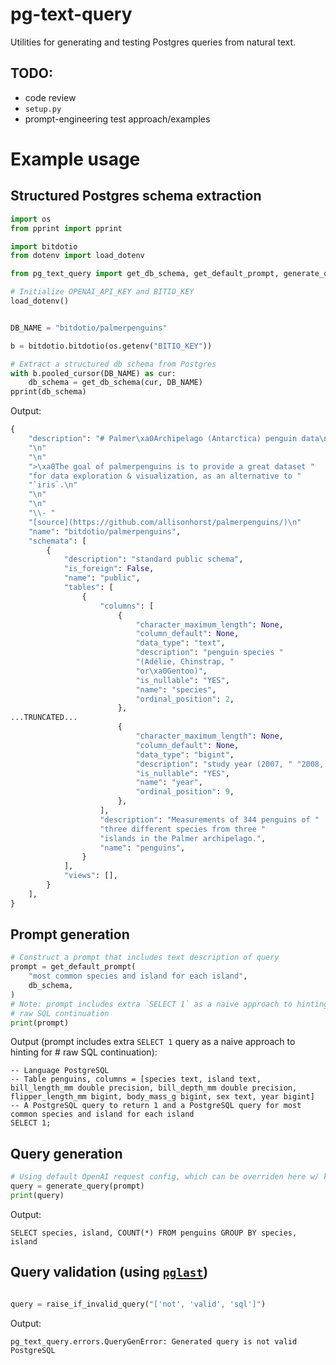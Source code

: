 # pg-text-query
Utilities for generating and testing Postgres queries from natural text.

## TODO:
- code review
- `setup.py`
- prompt-engineering test approach/examples

# Example usage

## Structured Postgres schema extraction

```python
import os
from pprint import pprint

import bitdotio
from dotenv import load_dotenv

from pg_text_query import get_db_schema, get_default_prompt, generate_query

# Initialize OPENAI_API_KEY and BITIO_KEY
load_dotenv()


DB_NAME = "bitdotio/palmerpenguins"

b = bitdotio.bitdotio(os.getenv("BITIO_KEY"))

# Extract a structured db schema from Postgres
with b.pooled_cursor(DB_NAME) as cur:
    db_schema = get_db_schema(cur, DB_NAME)
pprint(db_schema)
```

Output:

```python
{
    "description": "# Palmer\xa0Archipelago (Antarctica) penguin data\n"
    "\n"
    "\n"
    ">\xa0The goal of palmerpenguins is to provide a great dataset "
    "for data exploration & visualization, as an alternative to "
    "`iris`.\n"
    "\n"
    "\n"
    "\\- "
    "[source](https://github.com/allisonhorst/palmerpenguins/)\n"
    "name": "bitdotio/palmerpenguins",
    "schemata": [
        {
            "description": "standard public schema",
            "is_foreign": False,
            "name": "public",
            "tables": [
                {
                    "columns": [
                        {
                            "character_maximum_length": None,
                            "column_default": None,
                            "data_type": "text",
                            "description": "penguin species "
                            "(Adélie, Chinstrap, "
                            "or\xa0Gentoo)",
                            "is_nullable": "YES",
                            "name": "species",
                            "ordinal_position": 2,
                        },
...TRUNCATED...
                        {
                            "character_maximum_length": None,
                            "column_default": None,
                            "data_type": "bigint",
                            "description": "study year (2007, " "2008, or 2007)",
                            "is_nullable": "YES",
                            "name": "year",
                            "ordinal_position": 9,
                        },
                    ],
                    "description": "Measurements of 344 penguins of "
                    "three different species from three "
                    "islands in the Palmer archipelago.",
                    "name": "penguins",
                }
            ],
            "views": [],
        }
    ],
}
```

## Prompt generation
```python
# Construct a prompt that includes text description of query
prompt = get_default_prompt(
    "most common species and island for each island",
    db_schema,
)
# Note: prompt includes extra `SELECT 1` as a naive approach to hinting for
# raw SQL continuation
print(prompt)
```

Output (prompt includes extra `SELECT 1` query as a naive approach to hinting for
    # raw SQL continuation):

```shell
-- Language PostgreSQL
-- Table penguins, columns = [species text, island text, bill_length_mm double precision, bill_depth_mm double precision, flipper_length_mm bigint, body_mass_g bigint, sex text, year bigint]
-- A PostgreSQL query to return 1 and a PostgreSQL query for most common species and island for each island
SELECT 1;
```

## Query generation
```python
# Using default OpenAI request config, which can be overriden here w/ kwargs
query = generate_query(prompt)
print(query)
```

Output: 

```shell
SELECT species, island, COUNT(*) FROM penguins GROUP BY species, island
```

## Query validation (using [`pglast`](https://pglast.readthedocs.io/en/v4/installation.html))
```python

query = raise_if_invalid_query("['not', 'valid', 'sql']")
```

Output: 

```shell
pg_text_query.errors.QueryGenError: Generated query is not valid PostgreSQL
```
